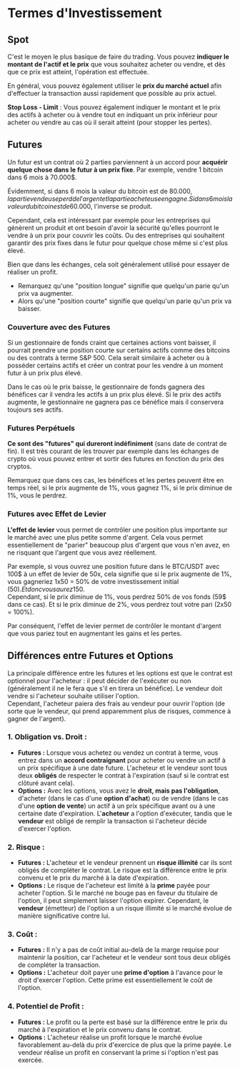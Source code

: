 # Termes d'Investissement

## Spot

C'est le moyen le plus basique de faire du trading. Vous pouvez **indiquer le montant de l'actif et le prix** que vous souhaitez acheter ou vendre, et dès que ce prix est atteint, l'opération est effectuée.

En général, vous pouvez également utiliser le **prix du marché actuel** afin d'effectuer la transaction aussi rapidement que possible au prix actuel.

**Stop Loss - Limit** : Vous pouvez également indiquer le montant et le prix des actifs à acheter ou à vendre tout en indiquant un prix inférieur pour acheter ou vendre au cas où il serait atteint (pour stopper les pertes).

## Futures

Un futur est un contrat où 2 parties parviennent à un accord pour **acquérir quelque chose dans le futur à un prix fixe**. Par exemple, vendre 1 bitcoin dans 6 mois à 70.000$.

Évidemment, si dans 6 mois la valeur du bitcoin est de 80.000$, la partie vendeuse perd de l'argent et la partie acheteuse en gagne. Si dans 6 mois la valeur du bitcoin est de 60.000$, l'inverse se produit.

Cependant, cela est intéressant par exemple pour les entreprises qui génèrent un produit et ont besoin d'avoir la sécurité qu'elles pourront le vendre à un prix pour couvrir les coûts. Ou des entreprises qui souhaitent garantir des prix fixes dans le futur pour quelque chose même si c'est plus élevé.

Bien que dans les échanges, cela soit généralement utilisé pour essayer de réaliser un profit.

* Remarquez qu'une "position longue" signifie que quelqu'un parie qu'un prix va augmenter.
* Alors qu'une "position courte" signifie que quelqu'un parie qu'un prix va baisser.

### Couverture avec des Futures <a href="#mntl-sc-block_7-0" id="mntl-sc-block_7-0"></a>

Si un gestionnaire de fonds craint que certaines actions vont baisser, il pourrait prendre une position courte sur certains actifs comme des bitcoins ou des contrats à terme S\&P 500. Cela serait similaire à acheter ou à posséder certains actifs et créer un contrat pour les vendre à un moment futur à un prix plus élevé.

Dans le cas où le prix baisse, le gestionnaire de fonds gagnera des bénéfices car il vendra les actifs à un prix plus élevé. Si le prix des actifs augmente, le gestionnaire ne gagnera pas ce bénéfice mais il conservera toujours ses actifs.

### Futures Perpétuels

**Ce sont des "futures" qui dureront indéfiniment** (sans date de contrat de fin). Il est très courant de les trouver par exemple dans les échanges de crypto où vous pouvez entrer et sortir des futures en fonction du prix des cryptos.

Remarquez que dans ces cas, les bénéfices et les pertes peuvent être en temps réel, si le prix augmente de 1%, vous gagnez 1%, si le prix diminue de 1%, vous le perdrez.

### Futures avec Effet de Levier

**L'effet de levier** vous permet de contrôler une position plus importante sur le marché avec une plus petite somme d'argent. Cela vous permet essentiellement de "parier" beaucoup plus d'argent que vous n'en avez, en ne risquant que l'argent que vous avez réellement.

Par exemple, si vous ouvrez une position future dans le BTC/USDT avec 100$ à un effet de levier de 50x, cela signifie que si le prix augmente de 1%, vous gagneriez 1x50 = 50% de votre investissement initial (50$). Et donc vous aurez 150$.\
Cependant, si le prix diminue de 1%, vous perdrez 50% de vos fonds (59$ dans ce cas). Et si le prix diminue de 2%, vous perdrez tout votre pari (2x50 = 100%).

Par conséquent, l'effet de levier permet de contrôler le montant d'argent que vous pariez tout en augmentant les gains et les pertes.

## Différences entre Futures et Options

La principale différence entre les futures et les options est que le contrat est optionnel pour l'acheteur : il peut décider de l'exécuter ou non (généralement il ne le fera que s'il en tirera un bénéfice). Le vendeur doit vendre si l'acheteur souhaite utiliser l'option.\
Cependant, l'acheteur paiera des frais au vendeur pour ouvrir l'option (de sorte que le vendeur, qui prend apparemment plus de risques, commence à gagner de l'argent).

### 1. **Obligation vs. Droit :**

* **Futures :** Lorsque vous achetez ou vendez un contrat à terme, vous entrez dans un **accord contraignant** pour acheter ou vendre un actif à un prix spécifique à une date future. L'acheteur et le vendeur sont tous deux **obligés** de respecter le contrat à l'expiration (sauf si le contrat est clôturé avant cela).
* **Options :** Avec les options, vous avez le **droit, mais pas l'obligation**, d'acheter (dans le cas d'une **option d'achat**) ou de vendre (dans le cas d'une **option de vente**) un actif à un prix spécifique avant ou à une certaine date d'expiration. L'**acheteur** a l'option d'exécuter, tandis que le **vendeur** est obligé de remplir la transaction si l'acheteur décide d'exercer l'option.

### 2. **Risque :**

* **Futures :** L'acheteur et le vendeur prennent un **risque illimité** car ils sont obligés de compléter le contrat. Le risque est la différence entre le prix convenu et le prix du marché à la date d'expiration.
* **Options :** Le risque de l'acheteur est limité à la **prime** payée pour acheter l'option. Si le marché ne bouge pas en faveur du titulaire de l'option, il peut simplement laisser l'option expirer. Cependant, le **vendeur** (émetteur) de l'option a un risque illimité si le marché évolue de manière significative contre lui.

### 3. **Coût :**

* **Futures :** Il n'y a pas de coût initial au-delà de la marge requise pour maintenir la position, car l'acheteur et le vendeur sont tous deux obligés de compléter la transaction.
* **Options :** L'acheteur doit payer une **prime d'option** à l'avance pour le droit d'exercer l'option. Cette prime est essentiellement le coût de l'option.

### 4. **Potentiel de Profit :**

* **Futures :** Le profit ou la perte est basé sur la différence entre le prix du marché à l'expiration et le prix convenu dans le contrat.
* **Options :** L'acheteur réalise un profit lorsque le marché évolue favorablement au-delà du prix d'exercice de plus que la prime payée. Le vendeur réalise un profit en conservant la prime si l'option n'est pas exercée.
